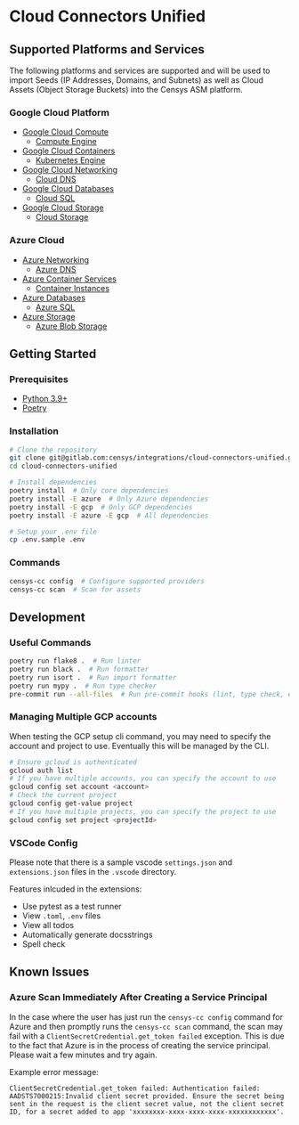 # Cloud Connectors Unified

## Supported Platforms and Services

The following platforms and services are supported and will be used to import
Seeds (IP Addresses, Domains, and Subnets) as well as Cloud Assets
(Object Storage Buckets) into the Censys ASM platform.

### Google Cloud Platform

- [Google Cloud Compute](https://cloud.google.com/products/compute)
  - [Compute Engine](https://cloud.google.com/compute)
- [Google Cloud Containers](https://cloud.google.com/containers)
  - [Kubernetes Engine](https://cloud.google.com/kubernetes-engine)
- [Google Cloud Networking](https://cloud.google.com/products/networking)
  - [Cloud DNS](https://cloud.google.com/dns)
- [Google Cloud Databases](https://cloud.google.com/products/databases)
  - [Cloud SQL](https://cloud.google.com/sql)
- [Google Cloud Storage](https://cloud.google.com/products/storage)
  - [Cloud Storage](https://cloud.google.com/storage)

### Azure Cloud

- [Azure Networking](https://azure.microsoft.com/en-us/product-categories/networking/)
  - [Azure DNS](https://azure.microsoft.com/en-us/services/dns/)
- [Azure Container Services](https://azure.microsoft.com/en-us/product-categories/containers/)
  - [Container Instances](https://azure.microsoft.com/en-us/services/container-instances/)
- [Azure Databases](https://azure.microsoft.com/en-us/product-categories/databases/)
  - [Azure SQL](https://azure.microsoft.com/en-us/products/azure-sql/)
- [Azure Storage](https://azure.microsoft.com/en-us/product-categories/storage/)
  - [Azure Blob Storage](https://azure.microsoft.com/en-us/services/storage/blobs/)

## Getting Started

### Prerequisites

- [Python 3.9+](https://www.python.org/downloads/)
- [Poetry](https://python-poetry.org/docs/)

### Installation

```sh
# Clone the repository
git clone git@gitlab.com:censys/integrations/cloud-connectors-unified.git
cd cloud-connectors-unified

# Install dependencies
poetry install  # Only core dependencies
poetry install -E azure  # Only Azure dependencies
poetry install -E gcp  # Only GCP dependencies
poetry install -E azure -E gcp  # All dependencies

# Setup your .env file
cp .env.sample .env
```

### Commands

```sh
censys-cc config  # Configure supported providers
censys-cc scan  # Scan for assets
```

## Development

### Useful Commands

```sh
poetry run flake8 .  # Run linter
poetry run black .  # Run formatter
poetry run isort .  # Run import formatter
poetry run mypy .  # Run type checker
pre-commit run --all-files  # Run pre-commit hooks (lint, type check, etc.)
```

### Managing Multiple GCP accounts

When testing the GCP setup cli command, you may need to specify the account
and project to use. Eventually this will be managed by the CLI.

<!-- TODO: This should not be a problem in the future -->

```sh
# Ensure gcloud is authenticated
gcloud auth list
# If you have multiple accounts, you can specify the account to use
gcloud config set account <account>
# Check the current project
gcloud config get-value project
# If you have multiple projects, you can specify the project to use
gcloud config set project <projectId>
```

### VSCode Config

Please note that there is a sample vscode `settings.json` and `extensions.json`
files in the `.vscode` directory.

Features inlcuded in the extensions:

- Use pytest as a test runner
- View `.toml`, `.env` files
- View all todos
- Automatically generate docsstrings
- Spell check

## Known Issues

### Azure Scan Immediately After Creating a Service Principal

In the case where the user has just run the `censys-cc config` command
for Azure and then promptly runs the `censys-cc scan` command, the scan may
fail with a `ClientSecretCredential.get_token failed` exception. This is due
to the fact that Azure is in the process of creating the service principal.
Please wait a few minutes and try again.

Example error message:

```error <!-- markdownlint-disable-next-line MD013 -->
ClientSecretCredential.get_token failed: Authentication failed: AADSTS7000215:Invalid client secret provided. Ensure the secret being sent in the request is the client secret value, not the client secret ID, for a secret added to app 'xxxxxxxx-xxxx-xxxx-xxxx-xxxxxxxxxxxx'.
```
